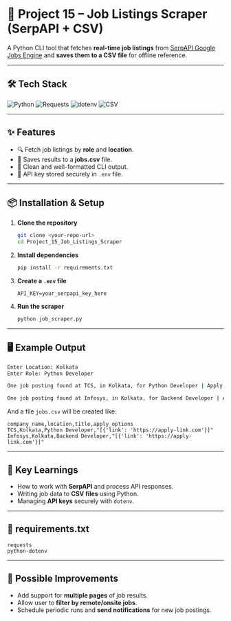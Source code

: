 # 💼 Project 15 – Job Listings Scraper (SerpAPI + CSV)

A Python CLI tool that fetches **real-time job listings** from [SerpAPI Google Jobs Engine](https://serpapi.com/google-jobs-api) and **saves them to a CSV file** for offline reference.

---

## 🛠️ Tech Stack
![Python](https://img.shields.io/badge/Python-3.10+-blue?logo=python)
![Requests](https://img.shields.io/badge/Library-Requests-green)
![dotenv](https://img.shields.io/badge/Security-dotenv-important)
![CSV](https://img.shields.io/badge/Output-CSV%20File-orange)

---

## ✨ Features
- 🔍 Fetch job listings by **role** and **location**.
- 💾 Saves results to a **jobs.csv** file.
- 🧹 Clean and well-formatted CLI output.
- 🔑 API key stored securely in `.env` file.

---

## 📦 Installation & Setup

1. **Clone the repository**
   ```bash
   git clone <your-repo-url>
   cd Project_15_Job_Listings_Scraper
   ````

2. **Install dependencies**

   ```bash
   pip install -r requirements.txt
   ```

3. **Create a `.env` file**

   ```env
   API_KEY=your_serpapi_key_here
   ```

4. **Run the scraper**

   ```bash
   python job_scraper.py
   ```

---

## 🖥️ Example Output

```bash
Enter Location: Kolkata
Enter Role: Python Developer

One job posting found at TCS, in Kolkata, for Python Developer | Apply: [{'link': 'https://apply-link.com'}]

One job posting found at Infosys, in Kolkata, for Backend Developer | Apply: [{'link': 'https://apply-link.com'}]
```

And a file `jobs.csv` will be created like:

```csv
company_name,location,title,apply_options
TCS,Kolkata,Python Developer,"[{'link': 'https://apply-link.com'}]"
Infosys,Kolkata,Backend Developer,"[{'link': 'https://apply-link.com'}]"
```

---

## 🧠 Key Learnings

* How to work with **SerpAPI** and process API responses.
* Writing job data to **CSV files** using Python.
* Managing **API keys** securely with `dotenv`.

---

## 📄 requirements.txt

```
requests
python-dotenv
```

---

## 🚀 Possible Improvements

* Add support for **multiple pages** of job results.
* Allow user to **filter by remote/onsite jobs**.
* Schedule periodic runs and **send notifications** for new job postings.
